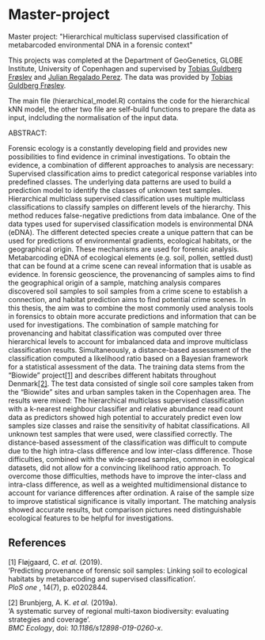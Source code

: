 # Master-project
Master project: "Hierarchical multiclass supervised classification of metabarcoded environmental DNA in a forensic context" 

This projects was completed at the Department of GeoGenetics, GLOBE Institute, University of Copenhagen and supervised by [Tobias Guldberg Frøslev](https://github.com/tobiasgf) and [Julian Regalado Perez](https://github.com/7PintsOfCherryGarcia). The data was provided by [Tobias Guldberg Frøslev](https://github.com/tobiasgf). 



The main file (hierarchical_model.R) contains the code for the hierarchical kNN model, the other two file are self-build functions to prepare the data as input, indcluding the normalisation of the input data. 

ABSTRACT:

Forensic ecology is a constantly developing field and provides new possibilities to find evidence in criminal investigations. To obtain the evidence, a combination of different approaches to analysis are necessary: Supervised classification aims to predict categorical response variables into predefined classes. The underlying data patterns are used to build a prediction model to identify the classes of unknown test samples. Hierarchical multiclass supervised classification uses multiple multiclass classifications to classify samples on different levels of the hierarchy. This method reduces false-negative predictions from data imbalance. One of the data types used for supervised classification models is environmental DNA (eDNA). The different detected species create a unique pattern that can be used for predictions of environmental gradients, ecological habitats, or the geographical origin. These mechanisms are used for forensic analysis. Metabarcoding eDNA of ecological elements (e.g. soil, pollen, settled dust) that can be found at a crime scene can reveal information that is usable as evidence. In forensic geoscience, the provenancing of samples aims to find the geographical origin of a sample, matching analysis compares discovered soil samples to soil samples from a crime scene to establish a connection, and habitat prediction aims to find potential crime scenes. In this thesis, the aim was to combine the most commonly used analysis tools in forensics to obtain more accurate predictions and information that can be used for investigations. The combination of sample matching for provenancing and habitat classification was computed over three hierarchical levels to account for imbalanced data and improve multiclass classification results. Simultaneously, a distance-based assessment of the classification computed a likelihood ratio based on a Bayesian framework for a statistical assessment of the data. The training data stems from the “Biowide” project[[1]](#1) and describes different habitats throughout Denmark[[2]](#2). The test data consisted of single soil core samples taken from the “Biowide” sites and urban samples taken in the Copenhagen area. The results were mixed: The hierarchical multiclass supervised classification with a k-nearest neighbour classifier and relative abundance read count data as predictors showed high potential to accurately predict even low samples size classes and raise the sensitivity of habitat classifications. All unknown test samples that were used, were classified correctly. The distance-based assessment of the classification was difficult to compute due to the high intra-class difference and low inter-class difference. Those difficulties, combined with the wide-spread samples, common in ecological datasets, did not allow for a convincing likelihood ratio approach. To overcome those difficulties, methods have to improve the inter-class and intra-class difference, as well as a weighted multidimensional distance to account for variance differences after ordination. A raise of the sample size to improve statistical significance is vitally important. The matching analysis showed accurate results, but comparison pictures need distinguishable ecological features to be helpful for investigations.

## References
<a id="1">[1]</a>
Fløjgaard, C. *et al.* (2019).      
‘Predicting provenance of forensic soil samples: Linking soil to ecological habitats by metabarcoding and supervised classification’.      
*PloS one* , 14(7), p. e0202844.

<a id="2">[2]</a>
Brunbjerg, A. K. *et al.* (2019a).    
‘A systematic survey of regional multi-taxon biodiversity: evaluating strategies and coverage’.     
*BMC Ecology*, doi: *10.1186/s12898-019-0260-x*.


